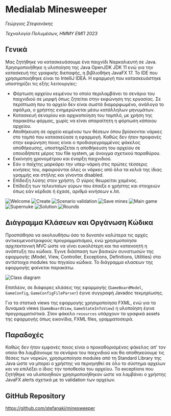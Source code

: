 # Medialab Minesweeper

_Γεώργιος Στεφανάκης_

_Τεχνολογία Πολυμέσων, ΗΜΜΥ ΕΜΠ 2023_

## Γενικά

Μας ζητήθηκε να κατασκευάσουμε ένα παιχνίδι Ναρκαλιευτή σε Java. Χρησιμοποιήθηκε η υλοποίηση της Java OpenJDK JDK 11 ενώ για την κατασκευή της γραφικής διεπαφής, η βιβλιοθήκη JavaFX 17. To IDE που χρησιμοποιήθηκε είναι το IntelliJ IDEA. Η εφαρμογή που κατασκευάστηκε υποστηρίζει τις εξής λειτουργίες:

- Φόρτωση αρχείου κειμένου το οποίο περιλαμβάνει το σενάριο του παιχνιδιού σε μορφή όπως ζητείται στην εκφώνηση της εργασίας. Σε περίπτωση που το αρχείο δεν είναι σωστά διαμορφωμένο, ανάλογα το σφάλμα, ο χρήστης ενημερώνεται μέσω κατάλληλων μηνυμάτων.
- Κατασκευή σεναρίου και αρχικοποίηση του ταμπλό, με χρήση της παρακάτω φόρμας, χωρίς να είναι απαραίτητη η φόρτωση κάποιου αρχείου.
- Αποθήκευση σε αρχείο κειμένου των θέσεων όπου βρίσκονται νάρκες στο ταμπό που κατασκεύασε η εφαρμογή. Καθώς δεν ήταν προφανές στην εκφώνηση ποιος είναι ο προδιαγεγραμμένος φάκελος αποθήκευσης, υποστηρίζεται η αποθήκευση του αρχείου σε οποιοδήποτε μέρος του file system, με άνοιγμα σχετικού παραθύρου.
- Εκκίνηση χρονομέτρου και έναρξη παιχνιδιού.
- Εάν ο παίχτης μαρκάρει την υπερ-νάρκη στις πρώτες τέσσερις κινήσεις του, αφαιρούνται όλες οι νάρκες από όλα τα κελιά της ίδιας γραμμής και στήλης και γίνονται disabled. 
- Επίδειξη λύσης στον χρήστη. Ο γύρος θεωρείται χαμένος.
- Επίδειξη των τελευταίων γύρων που έπαιξε ο χρήστης και στοιχειών όπως εάν κέρδισε ή έχασε, αριθμό κινήσεων κ.λπ.

![Welcome](./img/welcome.png)
![Create](./img/create-game.png)
![Scenario validation](./img/scenario-validation.png)
![Save mines](./img/save-mines.png)
![Main game](./img/main-game.png)
![Supernuke](./img/supernuke.png)
![Solution](./img/solution.png)
![Rounds](./img/rounds.png)

## Διάγραμμα Κλάσεων και Οργάνωση Κώδικα

Προσπάθησα να ακολουθήσω όσο το δυνατόν καλύτερα τις αρχές αντικειμενοστραφούς προγραμματισμού, ενώ χρησιμοποίησα αρχιτεκτονική MVC ώστε να γίνει ευκολότερη και πιο κατανοητή η ανάπτυξη του κώδικα. Έγινε διάσπαση των βασικών συνιστωσών της εφαρμογής (Model, View, Controller, Exceptions, Definitions, Utilities) στα αντίστοιχα modules του πηγαίου κώδικα. Το διάγραμμα κλασεων της εφαρμογής φαίνεται παρακάτω.

![Class diagram](./img/class-diagram.png)

Επιπλέον, σε διάφορες κλάσεις της εφαρμογής (`GameBoardModel`, `GameConfig`, `GameConfigFileParser`) έγινε συγγραφή Javadoc τεκμηρίωσης.

Για τα στατικά views της εφαρμογής χρησιμοποίησα FXML, ενώ για τα δυναμικά views (`GameBoardView`, `GameStateInfoView`) η υλοποίηση έγινε προγραμματιστικά. Στον φάκελο `resources` υπάρχουν τα γραφικά assets της εφαρμογής όπως εικονίδια, FXML files, γραμματοσειρά.

## Παραδοχές

Καθώς δεν ήταν εμφανές ποιος είναι ο προκαθορισμένος φάκελος απ' τον οποίο θα λαμβάνουμε τα σενάρια του παιχνιδιού και θα αποθηκεύουμε τις θέσεις των ναρκών, χρησιμοποίησα modules από τη Standard Library της Java ώστε να μπορεί ο χρήστης να περιηγηθεί σε όλο το σύστημα αρχείων και να επιλέξει ο ίδιος την τοποθεσία του αρχείου. Τα exceptions που ζητήθηκε να υλοποιηθούν χρησιμοποιήθηκαν ώστε να λαμβάνει ο χρήστης JavaFX alerts σχετικά με το validation των αρχείων.

## GitHub Repository

https://github.com/stefanaki/minesweeper
